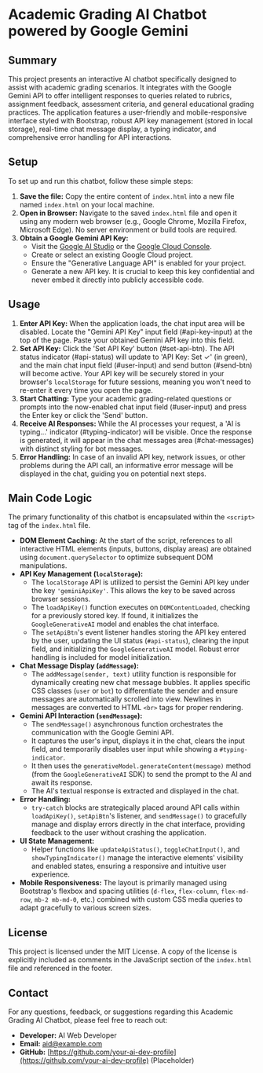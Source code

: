 # Academic Grading AI Chatbot powered by Google Gemini

## Summary
This project presents an interactive AI chatbot specifically designed to assist with academic grading scenarios. It integrates with the Google Gemini API to offer intelligent responses to queries related to rubrics, assignment feedback, assessment criteria, and general educational grading practices. The application features a user-friendly and mobile-responsive interface styled with Bootstrap, robust API key management (stored in local storage), real-time chat message display, a typing indicator, and comprehensive error handling for API interactions.

## Setup

To set up and run this chatbot, follow these simple steps:

1.  **Save the file:** Copy the entire content of `index.html` into a new file named `index.html` on your local machine.
2.  **Open in Browser:** Navigate to the saved `index.html` file and open it using any modern web browser (e.g., Google Chrome, Mozilla Firefox, Microsoft Edge). No server environment or build tools are required.
3.  **Obtain a Google Gemini API Key:**
    *   Visit the [Google AI Studio](https://aistudio.google.com/) or the [Google Cloud Console](https://console.cloud.google.com/apis/credentials).
    *   Create or select an existing Google Cloud project.
    *   Ensure the "Generative Language API" is enabled for your project.
    *   Generate a new API key. It is crucial to keep this key confidential and never embed it directly into publicly accessible code.

## Usage

1.  **Enter API Key:** When the application loads, the chat input area will be disabled. Locate the "Gemini API Key" input field (#api-key-input) at the top of the page. Paste your obtained Gemini API key into this field.
2.  **Set API Key:** Click the 'Set API Key' button (#set-api-btn). The API status indicator (#api-status) will update to 'API Key: Set ✓' (in green), and the main chat input field (#user-input) and send button (#send-btn) will become active. Your API key will be securely stored in your browser's `localStorage` for future sessions, meaning you won't need to re-enter it every time you open the page.
3.  **Start Chatting:** Type your academic grading-related questions or prompts into the now-enabled chat input field (#user-input) and press the Enter key or click the 'Send' button.
4.  **Receive AI Responses:** While the AI processes your request, a 'AI is typing...' indicator (#typing-indicator) will be visible. Once the response is generated, it will appear in the chat messages area (#chat-messages) with distinct styling for bot messages.
5.  **Error Handling:** In case of an invalid API key, network issues, or other problems during the API call, an informative error message will be displayed in the chat, guiding you on potential next steps.

## Main Code Logic

The primary functionality of this chatbot is encapsulated within the `<script>` tag of the `index.html` file.

*   **DOM Element Caching:** At the start of the script, references to all interactive HTML elements (inputs, buttons, display areas) are obtained using `document.querySelector` to optimize subsequent DOM manipulations.
*   **API Key Management (`localStorage`):**
    *   The `localStorage` API is utilized to persist the Gemini API key under the key `'geminiApiKey'`. This allows the key to be saved across browser sessions.
    *   The `loadApiKey()` function executes on `DOMContentLoaded`, checking for a previously stored key. If found, it initializes the `GoogleGenerativeAI` model and enables the chat interface.
    *   The `setApiBtn`'s event listener handles storing the API key entered by the user, updating the UI status (`#api-status`), clearing the input field, and initializing the `GoogleGenerativeAI` model. Robust error handling is included for model initialization.
*   **Chat Message Display (`addMessage`):**
    *   The `addMessage(sender, text)` utility function is responsible for dynamically creating new chat message bubbles. It applies specific CSS classes (`user` or `bot`) to differentiate the sender and ensure messages are automatically scrolled into view. Newlines in messages are converted to HTML `<br>` tags for proper rendering.
*   **Gemini API Interaction (`sendMessage`):**
    *   The `sendMessage()` asynchronous function orchestrates the communication with the Google Gemini API.
    *   It captures the user's input, displays it in the chat, clears the input field, and temporarily disables user input while showing a `#typing-indicator`.
    *   It then uses the `generativeModel.generateContent(message)` method (from the `GoogleGenerativeAI` SDK) to send the prompt to the AI and await its response.
    *   The AI's textual response is extracted and displayed in the chat.
*   **Error Handling:**
    *   `try-catch` blocks are strategically placed around API calls within `loadApiKey()`, `setApiBtn`'s listener, and `sendMessage()` to gracefully manage and display errors directly in the chat interface, providing feedback to the user without crashing the application.
*   **UI State Management:**
    *   Helper functions like `updateApiStatus()`, `toggleChatInput()`, and `showTypingIndicator()` manage the interactive elements' visibility and enabled states, ensuring a responsive and intuitive user experience.
*   **Mobile Responsiveness:** The layout is primarily managed using Bootstrap's flexbox and spacing utilities (`d-flex`, `flex-column`, `flex-md-row`, `mb-2 mb-md-0`, etc.) combined with custom CSS media queries to adapt gracefully to various screen sizes.

## License

This project is licensed under the MIT License. A copy of the license is explicitly included as comments in the JavaScript section of the `index.html` file and referenced in the footer.

## Contact

For any questions, feedback, or suggestions regarding this Academic Grading AI Chatbot, please feel free to reach out:

*   **Developer:** AI Web Developer
*   **Email:** aid@example.com
*   **GitHub:** [https://github.com/your-ai-dev-profile](https://github.com/your-ai-dev-profile) (Placeholder)